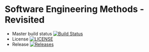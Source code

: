 # Software Engineering Methods - Revisited

- Master build status [![Build Status](https://travis-ci.org/Veonms/semRevisited.svg?branch=master)](https://travis-ci.org/Veonms/semRevisited)
- License [![LICENSE](https://img.shields.io/github/license/Veonms/semRevisited.svg?style=flat-square)](https://github.com/Veonms/semRevisited/blob/master/LICENSE)
- Release [![Releases](https://img.shields.io/github/release/Veonms/semRevisited/all.svg?style=flat-square)](https://github.com/Veonms/semRevisited/releases)